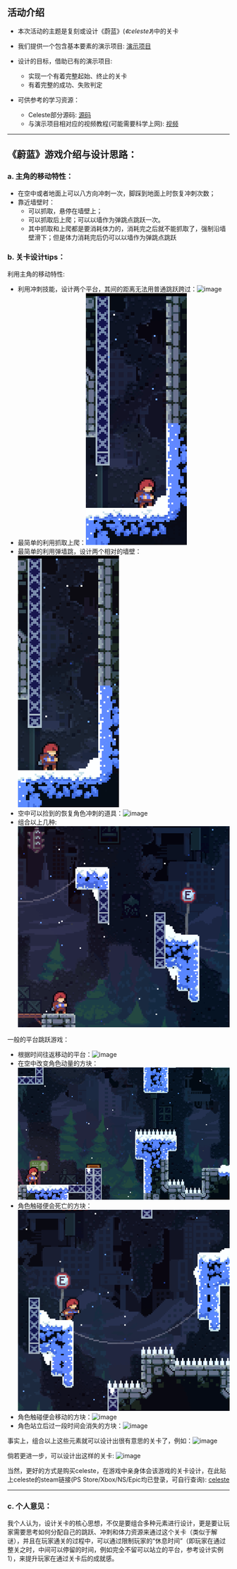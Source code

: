 ## 活动介绍
- 本次活动的主题是复刻或设计《蔚蓝》(*《celeste》*)中的关卡

- 我们提供一个包含基本要素的演示项目: [演示项目](github.com/mixandjam/Celeste-Movement)

- 设计的目标，借助已有的演示项目:
  - 实现一个有着完整起始、终止的关卡
  - 有着完整的成功、失败判定
- 可供参考的学习资源：
  - Celeste部分源码: [源码](github.com/NoelFB/Celeste)
  - 与演示项目相对应的视频教程(可能需要科学上网): [视频](youtu.be/STyY26a_dPY)

---
## 《蔚蓝》游戏介绍与设计思路：
### a. 主角的移动特性：
- 在空中或者地面上可以八方向冲刺一次，脚踩到地面上时恢复冲刺次数；
- 靠近墙壁时：
  - 可以抓取，悬停在墙壁上；
  - 可以抓取后上爬；可以以墙作为弹跳点跳跃一次。
  - 其中抓取和上爬都是要消耗体力的，消耗完之后就不能抓取了，强制沿墙壁滑下；但是体力消耗完后仍可以以墙作为弹跳点跳跃

### b. 关卡设计tips：
  利用主角的移动特性:
  - 利用冲刺技能，设计两个平台，其间的距离无法用普通跳跃跨过：![image](https://github.com/MagicCircleStudio/celeste-level-design/blob/master/gifs/1.gif)
  - 最简单的利用抓取上爬：![image](https://github.com/MagicCircleStudio/celeste-level-design/blob/master/gifs/2.gif)
  - 最简单的利用弹墙跳，设计两个相对的墙壁：![image](https://github.com/MagicCircleStudio/celeste-level-design/blob/master/gifs/3.gif)
  - 空中可以捡到的恢复角色冲刺的道具：![image](https://github.com/MagicCircleStudio/celeste-level-design/blob/master/gifs/4.gif)
  - 组合以上几种: ![image](https://github.com/MagicCircleStudio/celeste-level-design/blob/master/gifs/5.gif)

  一般的平台跳跃游戏：
  - 根据时间往返移动的平台：![image](https://github.com/MagicCircleStudio/celeste-level-design/blob/master/gifs/6.gif)
  - 在空中改变角色动量的方块：![image](https://github.com/MagicCircleStudio/celeste-level-design/blob/master/gifs/7.gif)
  - 角色触碰便会死亡的方块：![image](https://github.com/MagicCircleStudio/celeste-level-design/blob/master/gifs/8.gif)
  - 角色触碰便会移动的方块：![image](https://github.com/MagicCircleStudio/celeste-level-design/blob/master/gifs/9.gif)
  - 角色站立后过一段时间会消失的方块：![image](https://github.com/MagicCircleStudio/celeste-level-design/blob/master/gifs/10.gif)

事实上，组合以上这些元素就可以设计出很有意思的关卡了，例如：![image](https://github.com/MagicCircleStudio/celeste-level-design/blob/master/gifs/exp1.gif)

倘若更进一步，可以设计出这样的关卡: ![image](https://github.com/MagicCircleStudio/celeste-level-design/blob/master/gifs/exp2.gif)

当然，更好的方式是购买celeste，在游戏中亲身体会该游戏的关卡设计，在此贴上celeste的steam链接(PS Store/Xbox/NS/Epic均已登录，可自行查询): [celeste](https://store.steampowered.com/app/504230/Celeste/)

---
### c. 个人意见：
我个人认为，设计关卡的核心思想，不仅是要组合多种元素进行设计，更是要让玩家需要思考如何分配自己的跳跃、冲刺和体力资源来通过这个关卡（类似于解谜），并且在玩家通关的过程中，可以通过限制玩家的“休息时间”（即玩家在通过整关之时，中间可以停留的时间，例如完全不留可以站立的平台，参考设计实例1），来提升玩家在通过关卡后的成就感。


